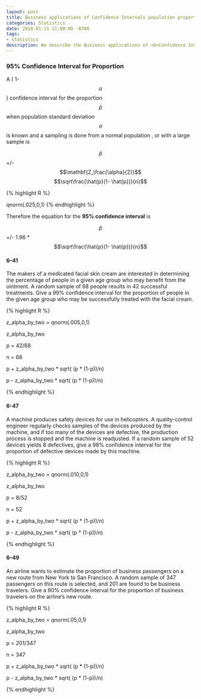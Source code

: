 ```yaml
---
layout: post
title: Business applications of Confidence Intervals population proportion
categories: Statistics
date: 2018-01-11 11:00:00 -0700
tags:
- statistics
description: We describe the Business applications of <b>Confidence Intervals proportion</b>  here...
---
```


### 95% Confidence Interval for **Proportion**   

A ( 1-  $$\alpha$$  ) confidence interval for the proportion $$\hat{p}$$ when population standard deviation $$\sigma$$ is known and a sampling is done from a normal population , or with a large sample is    

 $$\hat{p}$$  +/-  $$\mathbf{Z_\frac{\alpha}{2}}$$ $$\sqrt\frac{\hat{p}(1- \hat{p})}{n}$$ 
 

{% highlight R %}

qnorm(.025,0,1)
{% endhighlight %}

Therefore the equation for the **95% confidence interval** is    

$$\hat{p}$$  +/-  1.96 * $$\sqrt\frac{\hat{p}(1- \hat{p})}{n}$$ 

#### 6–41 

The makers of a medicated facial skin cream are interested in determining
the percentage of people in a given age group who may benefit from the ointment.
A random sample of 68 people results in 42 successful treatments. Give a 99%
confidence interval for the proportion of people in the given age group who may be
successfully treated with the facial cream.

{% highlight R %}

z_alpha_by_two = qnorm(.005,0,1)

z_alpha_by_two

p = 42/68

n = 68

p + z_alpha_by_two * sqrt( (p * (1-p))/n)

p - z_alpha_by_two * sqrt( (p * (1-p))/n)


{% endhighlight %}

#### 6-47 

A machine produces safety devices for use in helicopters. A quality-control
engineer regularly checks samples of the devices produced by the machine, and if too
many of the devices are defective, the production process is stopped and the machine
is readjusted. If a random sample of 52 devices yields 8 defectives, give a 98% confidence
interval for the proportion of defective devices made by this machine.

{% highlight R %}

z_alpha_by_two = qnorm(.010,0,1)

z_alpha_by_two

p = 8/52

n = 52

p + z_alpha_by_two * sqrt( (p * (1-p))/n)

p - z_alpha_by_two * sqrt( (p * (1-p))/n)


{% endhighlight %}


#### 6–49

An airline wants to estimate the proportion of business passengers on a new
route from New York to San Francisco. A random sample of 347 passengers on this
route is selected, and 201 are found to be business travelers. Give a 90% confidence
interval for the proportion of business travelers on the airline’s new route.


{% highlight R %}

z_alpha_by_two = qnorm(.05,0,1)

z_alpha_by_two

p = 201/347

n = 347

p + z_alpha_by_two * sqrt( (p * (1-p))/n)

p - z_alpha_by_two * sqrt( (p * (1-p))/n)


{% endhighlight %}

